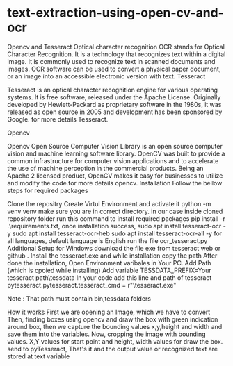 # text-extraction-using-open-cv-and-ocr
Opencv and Tesseract
Optical character recognition
OCR stands for Optical Character Recognition. It is a technology that recognizes text within a digital image. It is commonly used to recognize text in scanned documents and images. OCR software can be used to convert a physical paper document, or an image into an accessible electronic version with text.
Tesseract


Tesseract is an optical character recognition engine for various operating systems. It is free software, released under the Apache License. Originally developed by Hewlett-Packard as proprietary software in the 1980s, it was released as open source in 2005 and development has been sponsored by Google. for more details Tesseract.


Opencv



Opencv Open Source Computer Vision Library is an open source computer vision and machine learning software library. OpenCV was built to provide a common infrastructure for computer vision applications and to accelerate the use of machine perception in the commercial products. Being an Apache 2 licensed product, OpenCV makes it easy for businesses to utilize and modify the code.for more details opencv.
Installation
Follow the bellow steps for required packages

Clone the repositry
Create Virtul Environment and activate it
python -m venv venv
make sure you are in correct directory. in our case inside cloned repository folder
run this command to install required packages pip install -r .\requirements.txt, once installation success,
sudo apt install tesseract-ocr -y
sudo apt install tesseract-ocr-heb
sudo apt install tesseract-ocr-all -y for all languages, default language is English
run the file ocr_tesseract.py
Additional Setup for Windows
download the file exe from tesseract web or github .
Install the tesseract.exe and while installation copy the path
After done the installation, Open Environment varibales in Your PC.
Add Path (which is cpoied while installing)
Add variable TESSDATA_PREFIX=Your tesseract path\tessdata
In your code add this line and path of tesseract
pytesseract.pytesseract.tesseract_cmd = r"\tesseract.exe"

Note : That path must contain bin,tessdata folders

How it works
First we are opening an Image, which we have to convert
Then, finding boxes using opencv and draw the box with green indication around box, then we capture the bounding values x,y,height and width and save them into the variables.
Now, cropping the image with bounding values. X,Y values for start point and height, width values for draw the box.
send to pyTesseract, That's it and the output value or recognized text are stored at text variable
